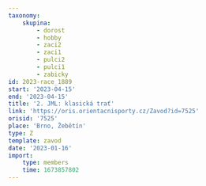 ```yaml
---
taxonomy:
    skupina:
        - dorost
        - hobby
        - zaci2
        - zaci1
        - pulci2
        - pulci1
        - zabicky
id: 2023-race_1889
start: '2023-04-15'
end: '2023-04-15'
title: '2. JML: klasická trať'
link: 'https://oris.orientacnisporty.cz/Zavod?id=7525'
orisid: '7525'
place: 'Brno, Žebětín'
type: Z
template: zavod
date: '2023-01-16'
import:
    type: members
    time: 1673857802
---
```


